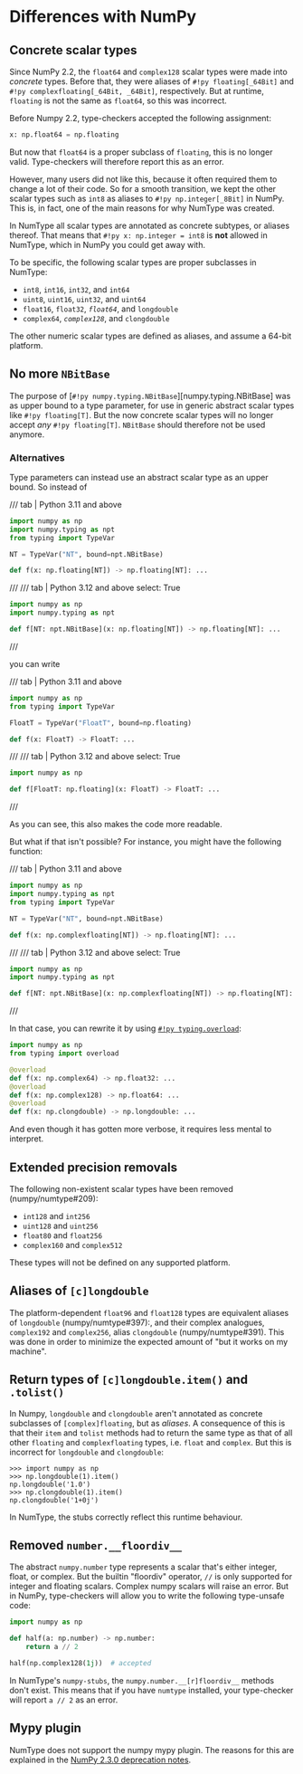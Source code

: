 # Differences with NumPy

## Concrete scalar types

Since NumPy 2.2, the `float64` and `complex128` scalar types were made into *concrete* types.
Before that, they were aliases of `#!py floating[_64Bit]` and `#!py complexfloating[_64Bit, _64Bit]`,
respectively. But at runtime, `floating` is not the same as `float64`, so this was incorrect.

Before Numpy 2.2, type-checkers accepted the following assignment:

```py
x: np.float64 = np.floating
```

But now that `float64` is a proper subclass of `floating`, this is no longer valid.
Type-checkers will therefore report this as an error.

However, many users did not like this, because it often required them to change
a lot of their code. So for a smooth transition, we kept the other scalar types
such as `int8` as aliases to `#!py np.integer[_8Bit]` in NumPy. This is, in fact, one of
the main reasons for why NumType was created.

In NumType all scalar types are annotated as concrete subtypes, or aliases thereof.
That means that `#!py x: np.integer = int8` is **not** allowed in NumType, which in NumPy you
could get away with.

To be specific, the following scalar types are proper subclasses in NumType:

- `int8`, `int16`, `int32`, and `int64`
- `uint8`, `uint16`, `uint32`, and `uint64`
- `float16`, `float32`, *`float64`*, and `longdouble`
- `complex64`, *`complex128`*, and `clongdouble`

The other numeric scalar types are defined as aliases, and assume a 64-bit platform.

## No more `NBitBase`

The purpose of [`#!py numpy.typing.NBitBase`][numpy.typing.NBitBase] was as upper bound to
a type parameter, for use in generic abstract scalar types like `#!py floating[T]`.
But the now concrete scalar types will no longer accept *any* `#!py floating[T]`.
`NBitBase` should therefore not be used anymore.

### Alternatives

Type parameters can instead use an abstract scalar type as an upper bound. So instead of

/// tab | Python 3.11 and above

```py
import numpy as np
import numpy.typing as npt
from typing import TypeVar

NT = TypeVar("NT", bound=npt.NBitBase)

def f(x: np.floating[NT]) -> np.floating[NT]: ...
```

<!-- dprint-ignore-start -->

///
/// tab | Python 3.12 and above
    select: True

<!-- dprint-ignore-end -->

```py
import numpy as np
import numpy.typing as npt

def f[NT: npt.NBitBase](x: np.floating[NT]) -> np.floating[NT]: ...
```

<!-- dprint-ignore-start -->

///

you can write

/// tab | Python 3.11 and above

<!-- dprint-ignore-end -->

```py
import numpy as np
from typing import TypeVar

FloatT = TypeVar("FloatT", bound=np.floating)

def f(x: FloatT) -> FloatT: ...
```

<!-- dprint-ignore-start -->

///
/// tab | Python 3.12 and above
    select: True

<!-- dprint-ignore-end -->

```py
import numpy as np

def f[FloatT: np.floating](x: FloatT) -> FloatT: ...
```

<!-- dprint-ignore-start -->

///

As you can see, this also makes the code more readable.

But what if that isn't possible? For instance, you might have the following function:

/// tab | Python 3.11 and above

<!-- dprint-ignore-end -->

```py
import numpy as np
import numpy.typing as npt
from typing import TypeVar

NT = TypeVar("NT", bound=npt.NBitBase)

def f(x: np.complexfloating[NT]) -> np.floating[NT]: ...
```

<!-- dprint-ignore-start -->

///
/// tab | Python 3.12 and above
    select: True

```py
import numpy as np
import numpy.typing as npt

def f[NT: npt.NBitBase](x: np.complexfloating[NT]) -> np.floating[NT]: ...
```

///

<!-- dprint-ignore-end -->

In that case, you can rewrite it by using
[`#!py typing.overload`](https://typing.python.org/en/latest/spec/overload.html):

```py
import numpy as np
from typing import overload

@overload
def f(x: np.complex64) -> np.float32: ...
@overload
def f(x: np.complex128) -> np.float64: ...
@overload
def f(x: np.clongdouble) -> np.longdouble: ...
```

And even though it has gotten more verbose, it requires less mental to interpret.

## Extended precision removals

The following non-existent scalar types have been removed (numpy/numtype#209):

- `int128` and `int256`
- `uint128` and `uint256`
- `float80` and `float256`
- `complex160` and `complex512`

These types will not be defined on any supported platform.

## Aliases of `[c]longdouble`

The platform-dependent `float96` and `float128` types are equivalent aliases of
`longdouble` (numpy/numtype#397):, and their complex analogues, `complex192` and `complex256`,
alias `clongdouble` (numpy/numtype#391).
This was done in order to minimize the expected amount of "but it works on my machine".

## Return types of `[c]longdouble.item()` and `.tolist()`

In Numpy, `longdouble` and `clongdouble` aren't annotated as concrete subclasses of
`[complex]floating`, but as *aliases*. A consequence of this is that their `item` and `tolist`
methods had to return the same type as that of all other `floating` and `complexfloating` types,
i.e. `float` and `complex`. But this is incorrect for `longdouble` and `clongdouble`:

```pycon
>>> import numpy as np
>>> np.longdouble(1).item()
np.longdouble('1.0')
>>> np.clongdouble(1).item()
np.clongdouble('1+0j')
```

In NumType, the stubs correctly reflect this runtime behaviour.

## Removed `number.__floordiv__`

The abstract `numpy.number` type represents a scalar that's either integer, float, or complex.
But the builtin "floordiv" operator, `//` is only supported for integer and floating scalars.
Complex numpy scalars will raise an error. But in NumPy, type-checkers will allow you to write
the following type-unsafe code:

```py
import numpy as np

def half(a: np.number) -> np.number:
    return a // 2

half(np.complex128(1j))  # accepted
```

In NumType's `numpy-stubs`, the `numpy.number.__[r]floordiv__` methods don't exist. This means that
if you have `numtype` installed, your type-checker will report `a // 2` as an error.

## Mypy plugin

NumType does not support the numpy mypy plugin. The reasons for this are explained in the
[NumPy 2.3.0 deprecation notes](https://numpy.org/devdocs/release/2.3.0-notes.html#deprecations).
